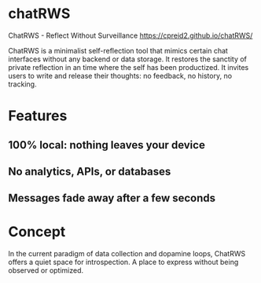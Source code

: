 # chatRWS
ChatRWS - Reflect Without Surveillance
https://cpreid2.github.io/chatRWS/

ChatRWS is a minimalist self-reflection tool that mimics certain chat interfaces without any backend or data storage. It restores the sanctity of private reflection in an time where the self has been productized.
It invites users to write and release their thoughts: no feedback, no history, no tracking.


# Features

## 100% local: nothing leaves your device
## No analytics, APIs, or databases
## Messages fade away after a few seconds

# Concept
In the current paradigm of data collection and dopamine loops, ChatRWS offers a quiet space for introspection. A place to express without being observed or optimized.
